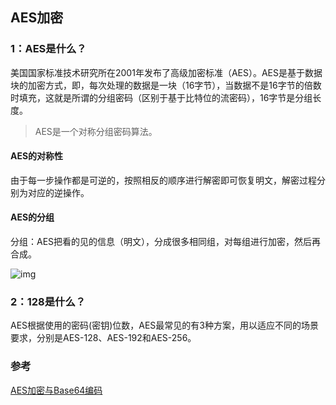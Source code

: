 ## AES加密

### 1：AES是什么？

美国国家标准技术研究所在2001年发布了高级加密标准（AES）。AES是基于数据块的加密方式，即，每次处理的数据是一块（16字节），当数据不是16字节的倍数时填充，这就是所谓的分组密码（区别于基于比特位的流密码），16字节是分组长度。

> AES是一个对称分组密码算法。

#### AES的对称性

由于每一步操作都是可逆的，按照相反的顺序进行解密即可恢复明文，解密过程分别为对应的逆操作。

#### AES的分组

分组：AES把看的见的信息（明文），分成很多相同组，对每组进行加密，然后再合成。

![img](http://www.wxappclub.com/upload/topic/week_51/246ea79a-c1be-4d77-9821-b1f08f78ddc5.png)

### 2：128是什么？

AES根据使用的密码(密钥)位数，AES最常见的有3种方案，用以适应不同的场景要求，分别是AES-128、AES-192和AES-256。





### 参考

[AES加密与Base64编码](http://www.wxappclub.com/topic/709)